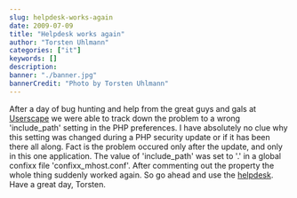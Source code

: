 ```yaml
---
slug: helpdesk-works-again
date: 2009-07-09
title: "Helpdesk works again"
author: "Torsten Uhlmann"
categories: ["it"]
keywords: []
description:
banner: "./banner.jpg"
bannerCredit: "Photo by Torsten Uhlmann"
---
```


After a day of bug hunting and help from the great guys and gals at [Userscape](http://www.userscape.com) we were able to track down the problem to a wrong 'include\_path' setting in the PHP preferences. I have absolutely no clue why this setting was changed during a PHP security update or if it has been there all along. Fact is the problem occured only after the update, and only in this one application. The value of 'include\_path' was set to '.' in a global confixx file 'confixx\_mhost.conf'. After commenting out the property the whole thing suddenly worked again. So go ahead and use the [helpdesk](http://helpdesk.agynamix.de). Have a great day, Torsten.
